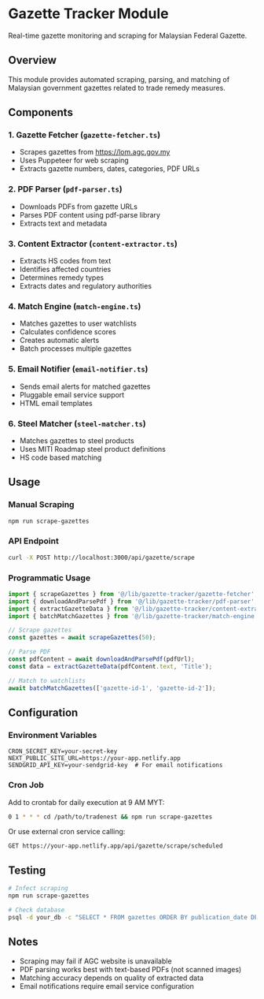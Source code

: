 # Gazette Tracker Module

Real-time gazette monitoring and scraping for Malaysian Federal Gazette.

## Overview

This module provides automated scraping, parsing, and matching of Malaysian government gazettes related to trade remedy measures.

## Components

### 1. Gazette Fetcher (`gazette-fetcher.ts`)
- Scrapes gazettes from https://lom.agc.gov.my
- Uses Puppeteer for web scraping
- Extracts gazette numbers, dates, categories, PDF URLs

### 2. PDF Parser (`pdf-parser.ts`)
- Downloads PDFs from gazette URLs
- Parses PDF content using pdf-parse library
- Extracts text and metadata

### 3. Content Extractor (`content-extractor.ts`)
- Extracts HS codes from text
- Identifies affected countries
- Determines remedy types
- Extracts dates and regulatory authorities

### 4. Match Engine (`match-engine.ts`)
- Matches gazettes to user watchlists
- Calculates confidence scores
- Creates automatic alerts
- Batch processes multiple gazettes

### 5. Email Notifier (`email-notifier.ts`)
- Sends email alerts for matched gazettes
- Pluggable email service support
- HTML email templates

### 6. Steel Matcher (`steel-matcher.ts`)
- Matches gazettes to steel products
- Uses MITI Roadmap steel product definitions
- HS code based matching

## Usage

### Manual Scraping

```bash
npm run scrape-gazettes
```

### API Endpoint

```bash
curl -X POST http://localhost:3000/api/gazette/scrape
```

### Programmatic Usage

```typescript
import { scrapeGazettes } from '@/lib/gazette-tracker/gazette-fetcher';
import { downloadAndParsePdf } from '@/lib/gazette-tracker/pdf-parser';
import { extractGazetteData } from '@/lib/gazette-tracker/content-extractor';
import { batchMatchGazettes } from '@/lib/gazette-tracker/match-engine';

// Scrape gazettes
const gazettes = await scrapeGazettes(50);

// Parse PDF
const pdfContent = await downloadAndParsePdf(pdfUrl);
const data = extractGazetteData(pdfContent.text, 'Title');

// Match to watchlists
await batchMatchGazettes(['gazette-id-1', 'gazette-id-2']);
```

## Configuration

### Environment Variables

```env
CRON_SECRET_KEY=your-secret-key
NEXT_PUBLIC_SITE_URL=https://your-app.netlify.app
SENDGRID_API_KEY=your-sendgrid-key  # For email notifications
```

### Cron Job

Add to crontab for daily execution at 9 AM MYT:

```bash
0 1 * * * cd /path/to/tradenest && npm run scrape-gazettes
```

Or use external cron service calling:
```
GET https://your-app.netlify.app/api/gazette/scrape/scheduled
```

## Testing

```bash
# Infect scraping
npm run scrape-gazettes

# Check database
psql -d your_db -c "SELECT * FROM gazettes ORDER BY publication_date DESC LIMIT 10;"
```

## Notes

- Scraping may fail if AGC website is unavailable
- PDF parsing works best with text-based PDFs (not scanned images)
- Matching accuracy depends on quality of extracted data
- Email notifications require email service configuration

